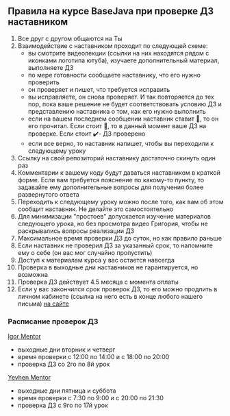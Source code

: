 ## Правила на курсе BaseJava при проверке ДЗ наставником

1. Все друг с другом общаются на Ты
1. Взаимодействие с наставником проходит по следующей схеме:
    - вы смотрите видеолекции (ссылки на них находятся рядом с иконками логотипа ютуба), изучаете дополнительный материал, выполняете ДЗ
    - по мере готовности сообщаете наставнику, что его нужно проверить
    - он проверяет и пишет, что требуется исправить
    - вы исправляете, он снова проверяет. И так повторяется до тех пор, пока ваше решение не будет соответствовать условию ДЗ и представлению наставника о том, как его нужно выполнить
    - если на вашем последнем сообщении наставник ставит 📌, то он его прочитал. Если стоит 🧐, то в данный момент ваше ДЗ на проверке. Если стоит ✔️- ДЗ проверено
    - если все верно, то наставник напишет, чтобы вы переходили к следующему уроку
1. Ссылку на свой репозиторий наставнику достаточно скинуть один раз
1. Комментарии к вашему коду будут даваться наставником в краткой форме. Если вам требуется пояснение по какому-то пункту, то задавайте ему дополнительные вопросы для получения более развернутого ответа
1. Переходить к следующему уроку можно после того, как вам об этом сообщит наставник. Не делайте это самостоятельно
1. Для минимизации "простоев" допускается изучение материалов следующего урока, но без просмотра видео Григория, чтобы не раскрывались вопросы реализации ДЗ
1. Максимальное время проверки ДЗ до суток, но как правило раньше
1. Если наставник не проверил ДЗ за указанный срок, то напомните ему о себе (он вас мог случайно пропустить)
1. Доступ к материалам курса у вас остается навсегда
1. Проверка в выходные дни наставников не гарантируется, но возможна
1. Проверка ДЗ действует 4.5 месяца с момента оплаты
1. Если у вас закончился срок проверок ДЗ, то его можно продлить в личном кабинете (ссылка на него есть в конце любого нашего письма) [на сайте](https://javaops.ru/)

### Расписание проверок ДЗ

[Igor Mentor](https://basejava-w.slack.com/team/U05000W0FTK)
- выходные дни вторник и четверг
- время проверки с 12:00 по 14:00 и с 18:00 по 20:00
- проверка ДЗ со 2го по 8й урок

[Yevhen Mentor](https://basejava-w.slack.com/team/U04UUS4CXB8)
- выходные дни пятница и суббота
- время проверки с 7:30 по 9:00 и c 20:00 по 21:30
- проверка ДЗ с 9го по 17й урок
